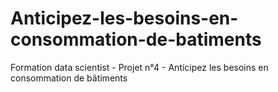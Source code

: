 # Anticipez-les-besoins-en-consommation-de-batiments
Formation data scientist - Projet n°4 - Anticipez les besoins en consommation de bâtiments

